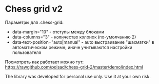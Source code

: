Chess grid v2
==========

Параметры для .chess-grid:

* data-margin="10" - отступы между блоками
* data-columns="3" - количество колонок (по-умолчанию 2)
* data-text-position="auto|manual" - auto выстраивание "шахматки" в автоматическом режиме, иначе учитываются настройки пользователя

Посмотреть как работает можно тут: https://rawgithub.com/polsad/chess-grid-2/master/demo/index.html

The library was developed for personal use only. Use it at your own risk.